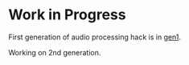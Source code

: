 # Work in Progress

First generation of audio processing hack is in [gen1](gen1).

Working on 2nd generation.
